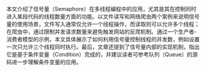 本文介绍了信号量（Semaphore）在多线程编程中的应用，尤其是其在控制同时进入某段代码的线程数量方面的功能。以文件读写和网络爬虫两个案例来说明信号量的使用场景，文件写入通常仅允许一个线程操作，而读取则可以允许多个线程；在爬虫中，通过限制并发请求数量来避免触发网站的反爬机制。通过一个生产者-消费者模型的示例，本文具体展示了如何利用信号量控制线程的并发数，例如设置一次只允许三个线程同时执行。最后，文章还提到了信号量内部的实现机制，指出它是基于条件变量（Condition）完成的，并建议读者可参考队列（Queue）的源码进一步理解条件变量的应用。